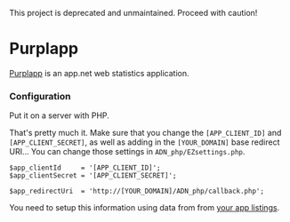 This project is deprecated and unmaintained. Proceed with caution!

Purplapp
========

[Purplapp](http://app.net/purplapp) is an app.net web statistics application.

### Configuration

Put it on a server with PHP.

That's pretty much it. Make sure that you change the `[APP_CLIENT_ID]` and `[APP_CLIENT_SECRET]`, as well as adding in the `[YOUR_DOMAIN]` base redirect URI... You can change those settings in `ADN_php/EZsettings.php`.

```
$app_clientId     = '[APP_CLIENT_ID]';
$app_clientSecret = '[APP_CLIENT_SECRET]';

$app_redirectUri  = 'http://[YOUR_DOMAIN]/ADN_php/callback.php';
```

You need to setup this information using data from from [your app listings](https://account.app.net/developer/apps/). 
